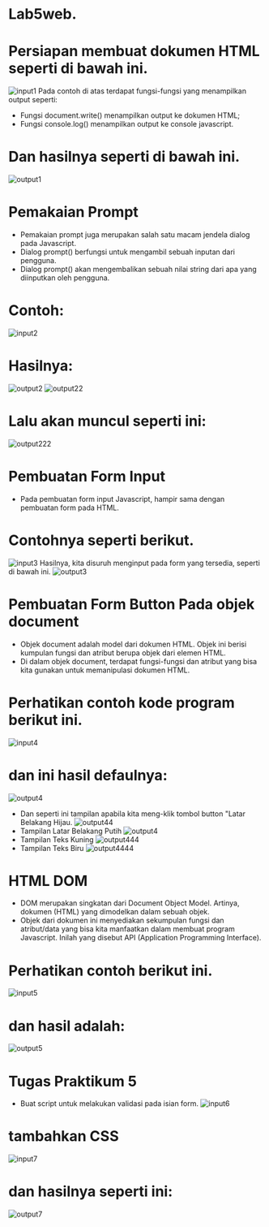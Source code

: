 # Lab5web.
# Persiapan membuat dokumen HTML seperti di bawah ini.
![input1](https://user-images.githubusercontent.com/56245966/116256228-32dd4c80-a79d-11eb-8dd1-b65feb0824b8.png)
Pada contoh di atas terdapat fungsi-fungsi yang menampilkan output seperti:
* Fungsi document.write() menampilkan output ke dokumen HTML;
* Fungsi console.log() menampilkan output ke console javascript.
# Dan hasilnya seperti di bawah ini.
![output1](https://user-images.githubusercontent.com/56245966/116256856-c0b93780-a79d-11eb-85ab-5b713b580290.png)
# Pemakaian Prompt
* Pemakaian prompt juga merupakan salah satu macam jendela dialog pada Javascript.
* Dialog prompt() berfungsi untuk mengambil sebuah inputan dari pengguna.
* Dialog prompt() akan mengembalikan sebuah nilai string dari apa yang diinputkan oleh pengguna.
# Contoh:
![input2](https://user-images.githubusercontent.com/56245966/116258837-7df85f00-a79f-11eb-8277-3f3753b142f9.png)
# Hasilnya:
![output2](https://user-images.githubusercontent.com/56245966/116259453-02e37880-a7a0-11eb-8d5f-1295a54f6653.png)
![output22](https://user-images.githubusercontent.com/56245966/116260241-b77d9a00-a7a0-11eb-8a3b-a6d16afed988.png)
# Lalu akan muncuI seperti ini:
![output222](https://user-images.githubusercontent.com/56245966/116260824-3f63a400-a7a1-11eb-986e-b197131ea0fa.png)
# Pembuatan Form Input
* Pada pembuatan form input Javascript, hampir sama dengan pembuatan form pada HTML.
# Contohnya seperti berikut.
![input3](https://user-images.githubusercontent.com/56245966/116262091-725a6780-a7a2-11eb-80cd-d0c2c5c3c01a.png)
Hasilnya, kita disuruh menginput pada form yang tersedia, seperti di bawah ini.
![output3](https://user-images.githubusercontent.com/56245966/116262353-a9c91400-a7a2-11eb-8c4a-898a2f0c9a61.png)
# Pembuatan Form Button Pada objek document
* Objek document adalah model dari dokumen HTML. Objek ini berisi kumpulan fungsi dan atribut berupa objek dari elemen HTML.
* Di dalam objek document, terdapat fungsi-fungsi dan atribut yang bisa kita gunakan untuk memanipulasi dokumen HTML.
# Perhatikan contoh kode program berikut ini.
![input4](https://user-images.githubusercontent.com/56245966/116262874-180dd680-a7a3-11eb-8058-d3534e5d0004.png)
# dan ini hasil defaulnya:
![output4](https://user-images.githubusercontent.com/56245966/116263169-5b684500-a7a3-11eb-8662-1daf4518e12a.png)
* Dan seperti ini tampilan apabila kita meng-klik tombol button "Latar Belakang Hijau.
![output44](https://user-images.githubusercontent.com/56245966/116263429-8fdc0100-a7a3-11eb-8a85-e5969523fc32.png)
* Tampilan Latar Belakang Putih
![output4](https://user-images.githubusercontent.com/56245966/116263682-c3b72680-a7a3-11eb-81b4-b995e649285f.png)
* Tampilan Teks Kuning
![output444](https://user-images.githubusercontent.com/56245966/116263872-f6611f00-a7a3-11eb-8e3d-bdc404bfc8a8.png)
* Tampilan Teks Biru
![output4444](https://user-images.githubusercontent.com/56245966/116264046-29a3ae00-a7a4-11eb-935e-f5ffdf16ece1.png)
# HTML DOM
* DOM merupakan singkatan dari Document Object Model. Artinya, dokumen (HTML) yang dimodelkan dalam sebuah objek.
* Objek dari dokumen ini menyediakan sekumpulan fungsi dan atribut/data yang bisa kita manfaatkan dalam membuat program Javascript. Inilah yang disebut API (Application Programming Interface).
# Perhatikan contoh berikut ini.
![input5](https://user-images.githubusercontent.com/56245966/116264738-bfd7d400-a7a4-11eb-873b-815cc502a0f1.png)
# dan hasil adalah:
![output5](https://user-images.githubusercontent.com/56245966/116265035-f7df1700-a7a4-11eb-8f25-6f5fd069c67f.png)
# Tugas Praktikum 5
* Buat script untuk melakukan validasi pada isian form.
![input6](https://user-images.githubusercontent.com/56245966/116265513-61f7bc00-a7a5-11eb-8cfa-6ed68541c95f.png)
# tambahkan CSS
![input7](https://user-images.githubusercontent.com/56245966/116266206-b0a55600-a7a5-11eb-8b85-eb99cf590959.png)
# dan hasilnya seperti ini:
![output7](https://user-images.githubusercontent.com/56245966/116266721-f19d6a80-a7a5-11eb-8df9-2208a43cd54e.png)

